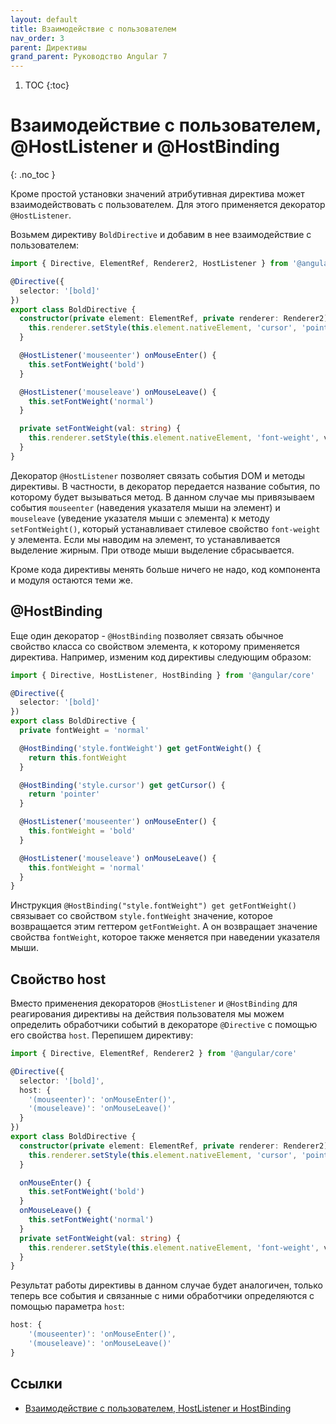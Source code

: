 ```yaml
---
layout: default
title: Взаимодействие с пользователем
nav_order: 3
parent: Директивы
grand_parent: Руководство Angular 7
---
```


<!-- prettier-ignore-start -->
1. TOC
{:toc}

# Взаимодействие с пользователем, @HostListener и @HostBinding
{: .no_toc }
<!-- prettier-ignore-end -->

Кроме простой установки значений атрибутивная директива может взаимодействовать с пользователем. Для этого применяется декоратор `@HostListener`.

Возьмем директиву `BoldDirective` и добавим в нее взаимодействие с пользователем:

```typescript
import { Directive, ElementRef, Renderer2, HostListener } from '@angular/core'

@Directive({
  selector: '[bold]'
})
export class BoldDirective {
  constructor(private element: ElementRef, private renderer: Renderer2) {
    this.renderer.setStyle(this.element.nativeElement, 'cursor', 'pointer')
  }

  @HostListener('mouseenter') onMouseEnter() {
    this.setFontWeight('bold')
  }

  @HostListener('mouseleave') onMouseLeave() {
    this.setFontWeight('normal')
  }

  private setFontWeight(val: string) {
    this.renderer.setStyle(this.element.nativeElement, 'font-weight', val)
  }
}
```

Декоратор `@HostListener` позволяет связать события DOM и методы директивы. В частности, в декоратор передается название события, по которому будет вызываться метод. В данном случае мы привязываем события `mouseenter` (наведения указателя мыши на элемент) и `mouseleave` (уведение указателя мыши с элемента) к методу `setFontWeight()`, который устанавливает стилевое свойство `font-weight` у элемента. Если мы наводим на элемент, то устанавливается выделение жирным. При отводе мыши выделение сбрасывается.

Кроме кода директивы менять больше ничего не надо, код компонента и модуля остаются теми же.

## @HostBinding

Еще один декоратор - `@HostBinding` позволяет связать обычное свойство класса со свойством элемента, к которому применяется директива. Например, изменим код директивы следующим образом:

```typescript
import { Directive, HostListener, HostBinding } from '@angular/core'

@Directive({
  selector: '[bold]'
})
export class BoldDirective {
  private fontWeight = 'normal'

  @HostBinding('style.fontWeight') get getFontWeight() {
    return this.fontWeight
  }

  @HostBinding('style.cursor') get getCursor() {
    return 'pointer'
  }

  @HostListener('mouseenter') onMouseEnter() {
    this.fontWeight = 'bold'
  }

  @HostListener('mouseleave') onMouseLeave() {
    this.fontWeight = 'normal'
  }
}
```

Инструкция `@HostBinding("style.fontWeight") get getFontWeight()` связывает со свойством `style.fontWeight` значение, которое возвращается этим геттером `getFontWeight`. А он возвращает значение свойства `fontWeight`, которое также меняется при наведении указателя мыши.

## Свойство host

Вместо применения декораторов `@HostListener` и `@HostBinding` для реагирования директивы на действия пользователя мы можем определить обработчики событий в декораторе `@Directive` с помощью его свойства `host`. Перепишем директиву:

```typescript
import { Directive, ElementRef, Renderer2 } from '@angular/core'

@Directive({
  selector: '[bold]',
  host: {
    '(mouseenter)': 'onMouseEnter()',
    '(mouseleave)': 'onMouseLeave()'
  }
})
export class BoldDirective {
  constructor(private element: ElementRef, private renderer: Renderer2) {
    this.renderer.setStyle(this.element.nativeElement, 'cursor', 'pointer')
  }

  onMouseEnter() {
    this.setFontWeight('bold')
  }
  onMouseLeave() {
    this.setFontWeight('normal')
  }
  private setFontWeight(val: string) {
    this.renderer.setStyle(this.element.nativeElement, 'font-weight', val)
  }
}
```

Результат работы директивы в данном случае будет аналогичен, только теперь все события и связанные с ними обработчики определяются с помощью параметра `host`:

```typescript
host: {
    '(mouseenter)': 'onMouseEnter()',
    '(mouseleave)': 'onMouseLeave()'
}
```

## Ссылки

- [Взаимодействие с пользователем, HostListener и HostBinding](https://metanit.com/web/angular2/3.3.php)

